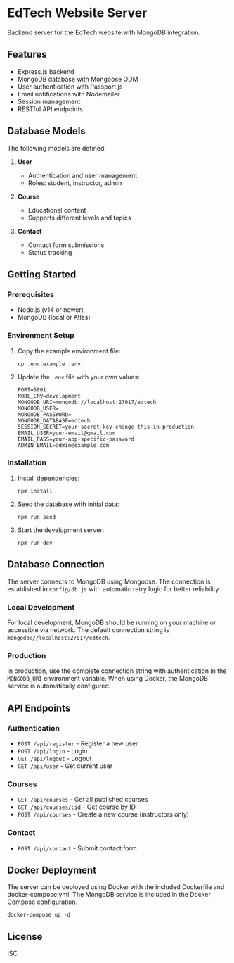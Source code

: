 # EdTech Website Server

Backend server for the EdTech website with MongoDB integration.

## Features

- Express.js backend
- MongoDB database with Mongoose ODM
- User authentication with Passport.js
- Email notifications with Nodemailer
- Session management
- RESTful API endpoints

## Database Models

The following models are defined:

1. **User**
   - Authentication and user management
   - Roles: student, instructor, admin

2. **Course**
   - Educational content
   - Supports different levels and topics

3. **Contact**
   - Contact form submissions
   - Status tracking

## Getting Started

### Prerequisites

- Node.js (v14 or newer)
- MongoDB (local or Atlas)

### Environment Setup

1. Copy the example environment file:
   ```
   cp .env.example .env
   ```

2. Update the `.env` file with your own values:
   ```
   PORT=5001
   NODE_ENV=development
   MONGODB_URI=mongodb://localhost:27017/edtech
   MONGODB_USER=
   MONGODB_PASSWORD=
   MONGODB_DATABASE=edtech
   SESSION_SECRET=your-secret-key-change-this-in-production
   EMAIL_USER=your-email@gmail.com
   EMAIL_PASS=your-app-specific-password
   ADMIN_EMAIL=admin@example.com
   ```

### Installation

1. Install dependencies:
   ```
   npm install
   ```

2. Seed the database with initial data:
   ```
   npm run seed
   ```

3. Start the development server:
   ```
   npm run dev
   ```

## Database Connection

The server connects to MongoDB using Mongoose. The connection is established in `config/db.js` with automatic retry logic for better reliability.

### Local Development

For local development, MongoDB should be running on your machine or accessible via network. The default connection string is `mongodb://localhost:27017/edtech`.

### Production

In production, use the complete connection string with authentication in the `MONGODB_URI` environment variable. When using Docker, the MongoDB service is automatically configured.

## API Endpoints

### Authentication
- `POST /api/register` - Register a new user
- `POST /api/login` - Login
- `GET /api/logout` - Logout
- `GET /api/user` - Get current user

### Courses
- `GET /api/courses` - Get all published courses
- `GET /api/courses/:id` - Get course by ID
- `POST /api/courses` - Create a new course (instructors only)

### Contact
- `POST /api/contact` - Submit contact form

## Docker Deployment

The server can be deployed using Docker with the included Dockerfile and docker-compose.yml. The MongoDB service is included in the Docker Compose configuration.

```
docker-compose up -d
```

## License

ISC 